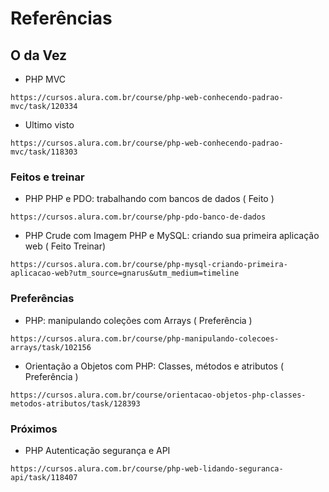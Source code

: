 # Referências

## O da Vez

* PHP MVC
```
https://cursos.alura.com.br/course/php-web-conhecendo-padrao-mvc/task/120334
```
* Ultimo visto
```
https://cursos.alura.com.br/course/php-web-conhecendo-padrao-mvc/task/118303
```

### Feitos e treinar

* PHP PHP e PDO: trabalhando com bancos de dados ( Feito )
```
https://cursos.alura.com.br/course/php-pdo-banco-de-dados
```

* PHP Crude com Imagem   PHP e MySQL: criando sua primeira aplicação web ( Feito Treinar)
```
https://cursos.alura.com.br/course/php-mysql-criando-primeira-aplicacao-web?utm_source=gnarus&utm_medium=timeline
```

### Preferências

* PHP: manipulando coleções com Arrays ( Preferência )
```
https://cursos.alura.com.br/course/php-manipulando-colecoes-arrays/task/102156
```

* Orientação a Objetos com PHP: Classes, métodos e atributos ( Preferência )
```
https://cursos.alura.com.br/course/orientacao-objetos-php-classes-metodos-atributos/task/128393
```

### Próximos

* PHP Autenticação segurança e API
```
https://cursos.alura.com.br/course/php-web-lidando-seguranca-api/task/118407
```


